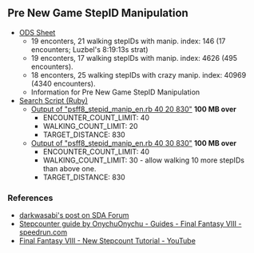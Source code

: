 ## Pre New Game StepID Manipulation

- [ODS Sheet](./psff8rta-stepid-manip-en.zip)
  - 19 enconters, 21 walking stepIDs with manip. index: 146 (17 encounters; Luzbel's 8:19:13s strat)
  - 19 enconters, 17 walking stepIDs with manip. index: 4626 (495 encounters).
  - 18 enconters, 25 walking stepIDs with crazy manip. index: 40969 (4340 encounters).
  - Information for Pre New Game StepID Manipulation
- [Search Script (Ruby)](./psff8_stepid_manip_en.rb)
  - [Output of "psff8_stepid_manip_en.rb 40 20 830"](./psff8_stepid_manip_40_20_830.zip) **100 MB over**
    - ENCOUNTER_COUNT_LIMIT: 40
    - WALKING_COUNT_LIMIT: 20
    - TARGET_DISTANCE: 830
  - [Output of "psff8_stepid_manip_en.rb 40 30 830"](./psff8_stepid_manip_40_30_830.zip) **100 MB over**
    - ENCOUNTER_COUNT_LIMIT: 40
    - WALKING_COUNT_LIMIT: 30 - allow walking 10 more stepIDs than above one.
    - TARGET_DISTANCE: 830

### References

- [darkwasabi's post on SDA Forum]( https://forum.speeddemosarchive.com/post/final_fantasy_viii_improving_on_old_847_run725.html#final_fantasy_viii_improving_on_old_847_run725)
- [Stepcounter guide by OnychuOnychu - Guides - Final Fantasy VIII - speedrun.com](https://www.speedrun.com/ff8/guide/ud8pg)
- [Final Fantasy VIII - New Stepcount Tutorial - YouTube](https://www.youtube.com/watch?v=9JSVOUJHY6g)
